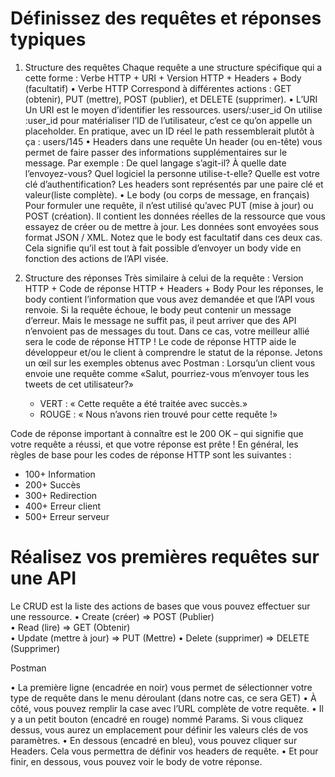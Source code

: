 # Définissez des requêtes et réponses typiques

1. Structure des requêtes
   Chaque requête a une structure spécifique qui a cette forme : Verbe HTTP + URI + Version HTTP + Headers + Body (facultatif)
   • Verbe HTTP
   Correspond à différentes actions : GET (obtenir), PUT (mettre), POST (publier), et DELETE (supprimer).
   • L’URI
   Un URI est le moyen d’identifier les ressources. users/:user_id
   On utilise :user_id pour matérialiser l’ID de l’utilisateur, c’est ce qu’on appelle un placeholder. En pratique, avec un ID réel le path ressemblerait plutôt à ça : users/145
   • Headers dans une requête
   Un header (ou en-tête) vous permet de faire passer des informations supplémentaires sur le message. Par exemple : De quel langage s’agit-il? À quelle date l’envoyez-vous? Quel logiciel la personne utilise-t-elle? Quelle est votre clé d’authentification? Les headers sont représentés par une paire clé et valeur(liste complète).
   • Le body (ou corps de message, en français)
   Pour formuler une requête, il n’est utilisé qu’avec PUT (mise à jour) ou POST (création). Il contient les données réelles de la ressource que vous essayez de créer ou de mettre à jour. Les données sont envoyées sous format JSON / XML.
   Notez que le body est facultatif dans ces deux cas. Cela signifie qu’il est tout à fait possible d’envoyer un body vide en fonction des actions de l’API visée.

2. Structure des réponses
   Très similaire à celui de la requête : Version HTTP + Code de réponse HTTP + Headers + Body
   Pour les réponses, le body contient l’information que vous avez demandée et que l’API vous renvoie.
   Si la requête échoue, le body peut contenir un message d’erreur. Mais le message ne suffit pas, il peut arriver que des API n’envoient pas de messages du tout. Dans ce cas, votre meilleur allié sera le code de réponse HTTP ! Le code de réponse HTTP aide le développeur et/ou le client à comprendre le statut de la réponse. Jetons un œil sur les exemples obtenus avec Postman :
   Lorsqu’un client vous envoie une requête comme «Salut, pourriez-vous m’envoyer tous les tweets de cet utilisateur?»
   - VERT : « Cette requête a été traitée avec succès.»
   - ROUGE : « Nous n’avons rien trouvé pour cette requête !»

Code de réponse important à connaître est le 200 OK – qui signifie que votre requête a réussi, et que votre réponse est prête ! En général, les règles de base pour les codes de réponse HTTP sont les suivantes :

- 100+ Information
- 200+ Succès
- 300+ Redirection
- 400+ Erreur client
- 500+ Erreur serveur

# Réalisez vos premières requêtes sur une API

Le CRUD est la liste des actions de bases que vous pouvez effectuer sur une ressource.
• Create (créer) => POST (Publier)  
• Read (lire) => GET (Obtenir)  
• Update (mettre à jour) => PUT (Mettre)
• Delete (supprimer) => DELETE (Supprimer)

Postman

• La première ligne (encadrée en noir) vous permet de sélectionner votre type de requête dans le menu déroulant (dans notre cas, ce sera GET)
• À côté, vous pouvez remplir la case avec l’URL complète de votre requête.
• Il y a un petit bouton (encadré en rouge) nommé Params. Si vous cliquez dessus, vous aurez un emplacement pour définir les valeurs clés de vos paramètres.
• En dessous (encadré en bleu), vous pouvez cliquer sur Headers. Cela vous permettra de définir vos headers de requête.
• Et pour finir, en dessous, vous pouvez voir le body de votre réponse.
